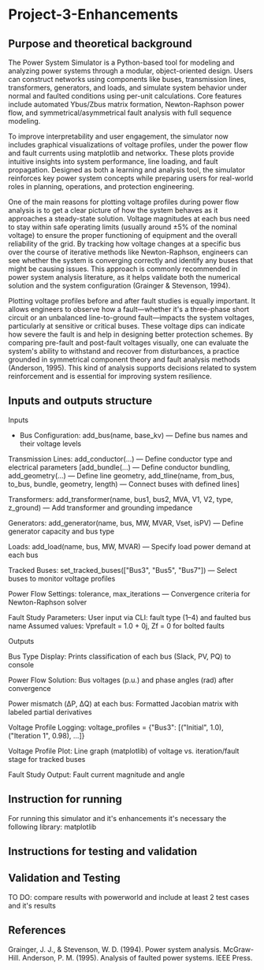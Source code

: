 # Project-3-Enhancements

## Purpose and theoretical background
The Power System Simulator is a Python-based tool for modeling and analyzing power systems through a modular, object-oriented design. Users can construct networks using components like buses, transmission lines, transformers, generators, and loads, and simulate system behavior under normal and faulted conditions using per-unit calculations. Core features include automated Ybus/Zbus matrix formation, Newton-Raphson power flow, and symmetrical/asymmetrical fault analysis with full sequence modeling.

To improve interpretability and user engagement, the simulator now includes graphical visualizations of voltage profiles, under the power flow and fault currents using matplotlib and networkx. These plots provide intuitive insights into system performance, line loading, and fault propagation. Designed as both a learning and analysis tool, the simulator reinforces key power system concepts while preparing users for real-world roles in planning, operations, and protection engineering.

One of the main reasons for plotting voltage profiles during power flow analysis is to get a clear picture of how the system behaves as it approaches a steady-state solution. Voltage magnitudes at each bus need to stay within safe operating limits (usually around ±5% of the nominal voltage) to ensure the proper functioning of equipment and the overall reliability of the grid. By tracking how voltage changes at a specific bus over the course of iterative methods like Newton-Raphson, engineers can see whether the system is converging correctly and identify any buses that might be causing issues. This approach is commonly recommended in power system analysis literature, as it helps validate both the numerical solution and the system configuration (Grainger & Stevenson, 1994).

Plotting voltage profiles before and after fault studies is equally important. It allows engineers to observe how a fault—whether it's a three-phase short circuit or an unbalanced line-to-ground fault—impacts the system voltages, particularly at sensitive or critical buses. These voltage dips can indicate how severe the fault is and help in designing better protection schemes. By comparing pre-fault and post-fault voltages visually, one can evaluate the system's ability to withstand and recover from disturbances, a practice grounded in symmetrical component theory and fault analysis methods (Anderson, 1995). This kind of analysis supports decisions related to system reinforcement and is essential for improving system resilience.

## Inputs and outputs structure
Inputs
* Bus Configuration: add_bus(name, base_kv) — Define bus names and their voltage levels

Transmission Lines: add_conductor(...) — Define conductor type and electrical parameters [add_bundle(...) — Define conductor bundling, add_geometry(...) — Define line geometry, add_tline(name, from_bus, to_bus, bundle, geometry, length) — Connect buses with defined lines]

Transformers: add_transformer(name, bus1, bus2, MVA, V1, V2, type, z_ground) — Add transformer and grounding impedance

Generators: add_generator(name, bus, MW, MVAR, Vset, isPV) — Define generator capacity and bus type

Loads: add_load(name, bus, MW, MVAR) — Specify load power demand at each bus

Tracked Buses: set_tracked_buses(["Bus3", "Bus5", "Bus7"]) — Select buses to monitor voltage profiles

Power Flow Settings: tolerance, max_iterations — Convergence criteria for Newton-Raphson solver

Fault Study Parameters: 
  User input via CLI: fault type (1–4) and faulted bus name
  Assumed values: Vprefault = 1.0 + 0j, Zf = 0 for bolted faults

Outputs

Bus Type Display: Prints classification of each bus (Slack, PV, PQ) to console

Power Flow Solution: Bus voltages (p.u.) and phase angles (rad) after convergence

Power mismatch (ΔP, ΔQ) at each bus: Formatted Jacobian matrix with labeled partial derivatives

Voltage Profile Logging: voltage_profiles = {"Bus3": [("Initial", 1.0), ("Iteration 1", 0.98), ...]}

Voltage Profile Plot: Line graph (matplotlib) of voltage vs. iteration/fault stage for tracked buses

Fault Study Output: Fault current magnitude and angle

## Instruction for running
For running this simulator and it's enhancements it's necessary the following library: matplotlib


## Instructions for testing and validation
## Validation and Testing
TO DO: compare results with powerworld and include at least 2 test cases and it's results
## References
Grainger, J. J., & Stevenson, W. D. (1994). Power system analysis. McGraw-Hill.
Anderson, P. M. (1995). Analysis of faulted power systems. IEEE Press.
